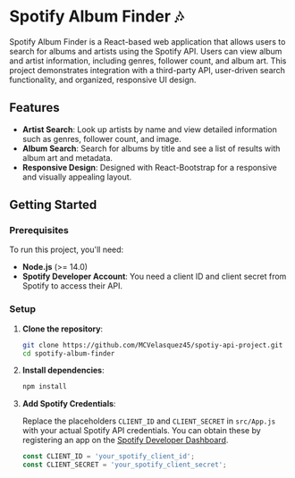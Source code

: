 # Spotify Album Finder 🎶

Spotify Album Finder is a React-based web application that allows users to search for albums and artists using the Spotify API. Users can view album and artist information, including genres, follower count, and album art. This project demonstrates integration with a third-party API, user-driven search functionality, and organized, responsive UI design.

## Features

- **Artist Search**: Look up artists by name and view detailed information such as genres, follower count, and image.
- **Album Search**: Search for albums by title and see a list of results with album art and metadata.
- **Responsive Design**: Designed with React-Bootstrap for a responsive and visually appealing layout.

## Getting Started

### Prerequisites

To run this project, you'll need:

- **Node.js** (>= 14.0)
- **Spotify Developer Account**: You need a client ID and client secret from Spotify to access their API.

### Setup

1. **Clone the repository**:
    ```bash
    git clone https://github.com/MCVelasquez45/spotiy-api-project.git
    cd spotify-album-finder
    ```

2. **Install dependencies**:
    ```bash
    npm install
    ```

3. **Add Spotify Credentials**:

   Replace the placeholders `CLIENT_ID` and `CLIENT_SECRET` in `src/App.js` with your actual Spotify API credentials. You can obtain these by registering an app on the [Spotify Developer Dashboard](https://developer.spotify.com/dashboard/).

   ```javascript
   const CLIENT_ID = 'your_spotify_client_id';
   const CLIENT_SECRET = 'your_spotify_client_secret';
